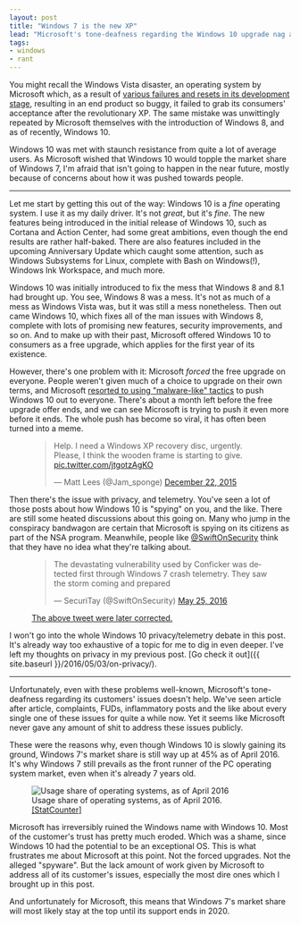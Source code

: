 ```yaml
---
layout: post
title: "Windows 7 is the new XP"
lead: "Microsoft's tone-deafness regarding the Windows 10 upgrade nag and several other issues left a majority of users out in the cold."
tags:
- windows
- rant
---
```


You might recall the Windows Vista disaster, an operating system by Microsoft which, as a result of [various failures and resets in its development stage](http://longhorn.ms/), resulting in an end product so buggy, it failed to grab its consumers' acceptance after the revolutionary XP. The same mistake was unwittingly repeated by Microsoft themselves with the introduction of Windows 8, and as of recently, Windows 10.

Windows 10 was met with staunch resistance from quite a lot of average users. As Microsoft wished that Windows 10 would topple the market share of Windows 7, I'm afraid that isn't going to happen in the near future, mostly because of concerns about how it was pushed towards people.

---

Let me start by getting this out of the way: Windows 10 is a *fine* operating system. I use it as my daily driver. It's not *great*, but it's *fine*. The new features being introduced in the initial release of Windows 10, such as Cortana and Action Center, had some great ambitions, even though the end results are rather half-baked. There are also features included in the upcoming Anniversary Update which caught some attention, such as Windows Subsystems for Linux, complete with Bash on Windows(!), Windows Ink Workspace, and much more.

Windows 10 was initially introduced to fix the mess that Windows 8 and 8.1 had brought up. You see, Windows 8 was a mess. It's not as much of a mess as Windows Vista was, but it was still a mess nonetheless. Then out came Windows 10, which fixes all of the man issues with Windows 8, complete with lots of promising new features, security improvements, and so on. And to make up with their past, Microsoft offered Windows 10 to consumers as a free upgrade, which applies for the first year of its existence.

However, there's one problem with it: Microsoft *forced* the free upgrade on everyone. People weren't given much of a choice to upgrade on their own terms, and Microsoft [resorted to using "malware-like" tactics](http://www.theregister.co.uk/2016/03/17/microsoft_windows_10_upgrade_gwx_vs_humanity/) to push Windows 10 out to everyone. There's about a month left before the free upgrade offer ends, and we can see Microsoft is trying to push it even more before it ends. The whole push has become so viral, it has often been turned into a meme.

<figure>
  <blockquote class="twitter-tweet" data-lang="en"><p lang="en" dir="ltr">Help. I need a Windows XP recovery disc, urgently. Please, I think the wooden frame is starting to give. <a href="https://t.co/jtgotzAgKO">pic.twitter.com/jtgotzAgKO</a></p>&mdash; Matt Lees (@Jam_sponge) <a href="https://twitter.com/Jam_sponge/status/679256624746397696">December 22, 2015</a></blockquote>
</figure>

Then there's the issue with privacy, and telemetry. You've seen a lot of those posts about how Windows 10 is "spying" on you, and the like. There are still some heated discussions about this going on. Many who jump in the conspiracy bandwagon are certain that Microsoft is spying on its citizens as part of the NSA program. Meanwhile, people like [@SwiftOnSecurity](https://twitter.com/SwiftOnSecurity) think that they have no idea what they're talking about.

<figure>
  <blockquote class="twitter-tweet" data-conversation="none" data-lang="en"><p lang="en" dir="ltr">The devastating vulnerability used by Conficker was detected first through Windows 7 crash telemetry. They saw the storm coming and prepared</p>&mdash; SecuriTay (@SwiftOnSecurity) <a href="https://twitter.com/SwiftOnSecurity/status/735276084552290304">May 25, 2016</a></blockquote>
  <figcaption><a href="https://twitter.com/SwiftOnSecurity/status/735288301700026368" target="_blank">The above tweet were later corrected.</a></figcaption>
</figure>

I won't go into the whole Windows 10 privacy/telemetry debate in this post. It's already way too exhaustive of a topic for me to dig in even deeper. I've left my thoughts on privacy in my previous post. [Go check it out]({{ site.baseurl }}/2016/05/03/on-privacy/).

---

Unfortunately, even with these problems well-known, Microsoft's tone-deafness regarding its customers' issues doesn't help. We've seen article after article, complaints, FUDs, inflammatory posts and the like about every single one of these issues for quite a while now. Yet it seems like Microsoft never gave any amount of shit to address these issues publicly.

These were the reasons why, even though Windows 10 is slowly gaining its ground, Windows 7's market share is still way up at 45% as of April 2016. It's why Windows 7 still prevails as the front runner of the PC operating system market, even when it's already 7 years old.

<figure>
  <img src="{{ site.baseurl }}/public/images/blog/2016/windows-7-is-the-new-xp/StatCounter-os-ww-monthly-201604-201604-bar.png" alt="Usage share of operating systems, as of April 2016">
  <figcaption>Usage share of operating systems, as of April 2016. <a href="http://gs.statcounter.com/#desktop-os-ww-monthly-201604-201604-bar">[StatCounter]</a></figcaption>
</figure>

Microsoft has irreversibly ruined the Windows name with Windows 10. Most of the customer's trust has pretty much eroded. Which was a shame, since Windows 10 had the potential to be an exceptional OS. This is what frustrates me about Microsoft at this point. Not the forced upgrades. Not the alleged "spyware". But the lack amount of work given by Microsoft to address all of its customer's issues, especially the most dire ones which I brought up in this post.

And unfortunately for Microsoft, this means that Windows 7's market share will most likely stay at the top until its support ends in 2020.
